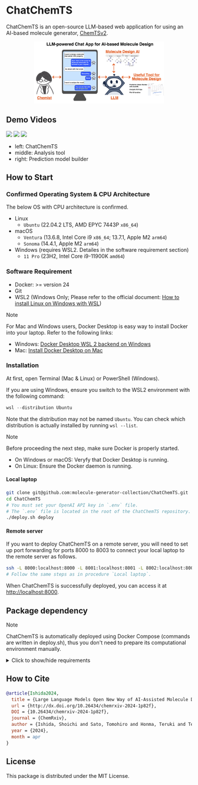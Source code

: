 # ChatChemTS
ChatChemTS is an open-source LLM-based web application for using an AI-based molecule generator, [ChemTSv2](https://github.com/molecule-generator-collection/ChemTSv2). 

<div align="center">
  <img src=img/toc.png width="70%">
</div>

## Demo Videos

<img src="https://github.com/molecule-generator-collection/ChatChemTS/assets/29348731/50049eb6-d2c1-4f74-9830-f6c98ccf9ff8" width="32%"> <img src="https://github.com/molecule-generator-collection/ChatChemTS/assets/29348731/a5cd8614-030b-4386-83bf-cc06508bd158" width="32%"> <img src="https://github.com/molecule-generator-collection/ChatChemTS/assets/29348731/04ed00bc-daf7-43fa-bae1-09635871e6d6" width="32%">

- left: ChatChemTS
- middle: Analysis tool
- right: Prediction model builder

## How to Start

### Confirmed Operating System & CPU Architecture

The below OS with CPU architecture is confirmed.
- Linux
  - `Ubuntu` (22.04.2 LTS,  AMD EPYC 7443P `x86_64`)
- macOS
  - `Ventura` (13.6.8, Intel Core i9 `x86_64`; 13.7.1, Apple M2 `arm64`)
  - `Sonoma` (14.4.1, Apple M2 `arm64`)
- Windows (requires WSL2. Detailes in the software requirement section)
  - `11 Pro` (23H2, Intel Core i9-11900K `amd64`)

### Software Requirement

- Docker: >= version 24
- Git
- WSL2 (Windows Only; Please refer to the official document: [How to install Linux on Windows with WSL](https://learn.microsoft.com/en-us/windows/wsl/install))

>[!NOTE]
>For Mac and Windows users, Docker Desktop is easy way to install Docker into your laptop.
>Refer to the following links:
- Windows: [Docker Desktop WSL 2 backend on Windows](https://docs.docker.com/desktop/features/wsl/)
- Mac: [Install Docker Desktop on Mac](https://docs.docker.com/desktop/setup/install/mac-install/)

### Installation

At first, open Terminal (Mac & Linux) or PowerShell (Windows).  

If you are using Windows, ensure you switch to the WSL2 environment with the following command:
```powershell
wsl --distribution Ubuntu
```
Note that the distribution may not be named `Ubuntu`.
You can check which distribution is actually installed by running `wsl --list`.

>[!NOTE]
>Before proceeding the next step, make sure Docker is properly started.
- On Windows or macOS: Veryfy that Docker Desktop is running.
- On Linux: Ensure the Docker daemon is running.

#### Local laptop
```bash
git clone git@github.com:molecule-generator-collection/ChatChemTS.git
cd ChatChemTS
# You must set your OpenAI API key in `.env` file.
# The `.env` file is located in the root of the ChatChemTS repository.
./deploy.sh deploy
```

#### Remote server

If you want to deploy ChatChemTS on a remote server, you will need to set up port forwarding for ports 8000 to 8003 to connect your local laptop to the remote server as follows.
```bash
ssh -L 8000:localhost:8000 -L 8001:localhost:8001 -L 8002:localhost:8002 -L 8003:localhost:8003 YOUR_REMOTE_SERVER
# Follow the same steps as in procedure `Local laptop`.
```

When ChatChemTS is successfully deployed, you can access it at [http://localhost:8000](http://localhost:8000). 

## Package dependency

>[!NOTE]
>ChatChemTS is automatically deployed using Docker Compose (commands are written in deploy.sh), thus you don't need to prepare its computational environment manually.

<details>
  <summary>Click to show/hide requirements</summary>

- python: 3.11
- openai: 1.9.0
- langchain: 0.11
- chainlit: 1.0.101
- rdkit: 2023.9.1
- streamlit: 1.30.0
- pandas: 2.1.4
- flaml[automl]: 2.1.1
- matplotlib:
- scikit-learn:
- chembl_webresource_client:
- fastapi: 0.109.0
- chemtsv2: 1.0.2
- mols2grid

</details>

## How to Cite

```bibtex
@article{Ishida2024,
  title = {Large Language Models Open New Way of AI-Assisted Molecule Design for Chemists},
  url = {http://dx.doi.org/10.26434/chemrxiv-2024-1p82f},
  DOI = {10.26434/chemrxiv-2024-1p82f},
  journal = {ChemRxiv},
  author = {Ishida, Shoichi and Sato, Tomohiro and Honma, Teruki and Terayama, Kei},
  year = {2024},
  month = apr 
}
```

## License

This package is distributed under the MIT License.
